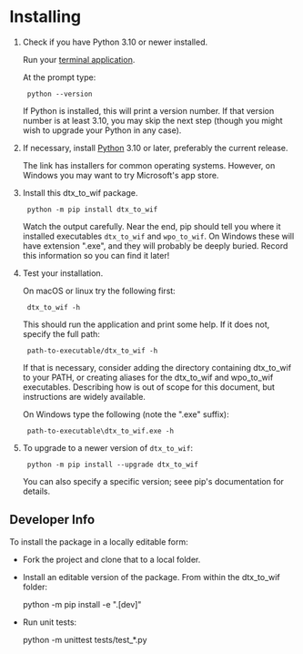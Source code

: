 # Installing

1. Check if you have Python 3.10 or newer installed.

    Run your [terminal application](index.md/#terminal-applications).

    At the prompt type:

        python --version
    
    If Python is installed, this will print a version number.
    If that version number is at least 3.10, you may skip the next step
    (though you might wish to upgrade your Python in any case).

2. If necessary, install [Python](https://www.python.org/downloads/) 3.10 or later, preferably the current release.

    The link has installers for common operating systems.
    However, on Windows you may want to try Microsoft's app store.

3. Install this dtx_to_wif package.

        python -m pip install dtx_to_wif

    Watch the output carefully.
    Near the end, pip should tell you where it installed executables `dtx_to_wif` and `wpo_to_wif`.
    On Windows these will have extension ".exe", and they will probably be deeply buried.
    Record this information so you can find it later!

4. Test your installation.

    On macOS or linux try the following first:

        dtx_to_wif -h
    
    This should run the application and print some help.
    If it does not, specify the full path:

        path-to-executable/dtx_to_wif -h
    
    If that is necessary, consider adding the directory containing dtx_to_wif to your PATH, or creating aliases for the dtx_to_wif and wpo_to_wif executables.
    Describing how is out of scope for this document, but instructions are widely available.

    On Windows type the following (note the ".exe" suffix):

        path-to-executable\dtx_to_wif.exe -h

5. To upgrade to a newer version of `dtx_to_wif`:

        python -m pip install --upgrade dtx_to_wif

    You can also specify a specific version; seee pip's documentation for details.

## Developer Info

To install the package in a locally editable form:

* Fork the project and clone that to a local folder.

* Install an editable version of the package. From within the dtx_to_wif folder:

    python -m pip install -e ".[dev]"

* Run unit tests:

    python -m unittest tests/test_*.py
